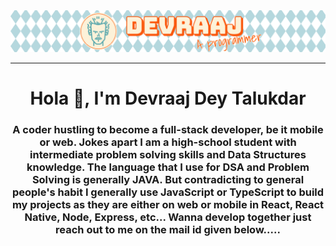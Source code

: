 <img src="banner-2.png" alt="banner">
<hr>
<h1 align="center">Hola 👋, I'm Devraaj Dey Talukdar</h1>
<h3 align="center">A coder hustling to become a full-stack developer, be it mobile or web. Jokes apart I am a high-school student with intermediate problem solving skills and Data Structures knowledge. The language that I use for DSA and Problem Solving is generally JAVA. But contradicting to general people's habit I generally use JavaScript or TypeScript to build my projects as they are either on web or mobile in React, React Native, Node, Express, etc... Wanna develop together just reach out to me on the mail id given below.....</h3>

